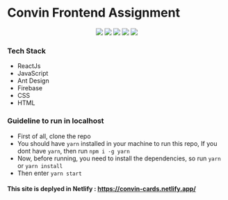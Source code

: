 # Convin Frontend Assignment
<p align="center">
<img src=https://api.netlify.com/api/v1/badges/efd0963d-9820-4df1-9d32-4829d45a5c8b/deploy-status"/>
<img src=https://visitor-badge.glitch.me/badge?page_id=SayanDeveloper.convin-video-card-manager"/>
<img src="https://img.shields.io/github/license/SayanDeveloper/convin-video-card-manager"/>
<img src="https://img.shields.io/github/stars/SayanDeveloper/convin-video-card-manager"/>
<img src="https://img.shields.io/github/forks/SayanDeveloper/convin-video-card-manager"/>
</p>

### Tech Stack
- ReactJs
- JavaScript
- Ant Design 
- Firebase
- CSS
- HTML

### Guideline to run in localhost
- First of all, clone the repo
- You should have `yarn` installed in your machine to run this repo, 
  If you dont have `yarn`, then run `npm i -g yarn`
- Now, before running, you need to install the dependencies, so run `yarn` or `yarn install`
- Then enter `yarn start`

#### This site is deplyed in Netlify : https://convin-cards.netlify.app/